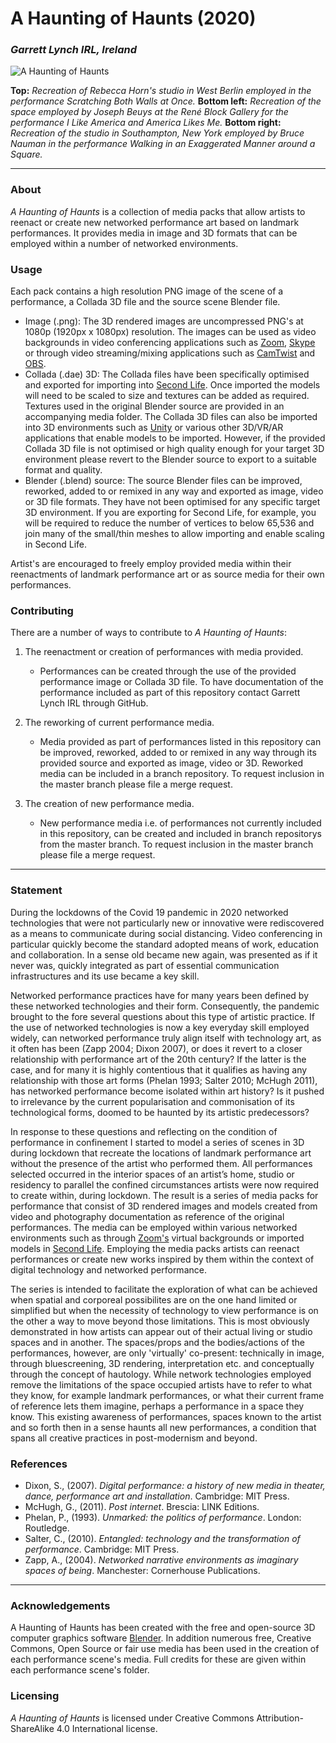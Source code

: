 # A Haunting of Haunts (2020)
### *Garrett Lynch IRL, Ireland*

![A Haunting of Haunts](https://user-images.githubusercontent.com/8354239/89712964-f3be5f80-d9b1-11ea-96b7-559f1a2a2558.png)

**Top:** *Recreation of Rebecca Horn's studio in West Berlin employed in the performance Scratching Both Walls at Once.* **Bottom left:** *Recreation of the space employed by Joseph Beuys at the René Block Gallery for the performance I Like America and America Likes Me.* **Bottom right:** *Recreation of the studio in Southampton, New York employed by Bruce Nauman in the performance Walking in an Exaggerated Manner around a Square.*

---

### About

*A Haunting of Haunts* is a collection of media packs that allow artists to reenact or create new networked performance art based on landmark performances. It provides media in image and 3D formats that can be employed within a number of networked environments.

### Usage

Each pack contains a high resolution PNG image of the scene of a performance, a Collada 3D file and the source scene Blender file.

*	Image (.png): The 3D rendered images are uncompressed PNG's at 1080p (1920px x 1080px) resolution. The images can be used as video backgrounds in video conferencing applications such as [Zoom](https://zoom.us/), [Skype](https://www.skype.com/) or through video streaming/mixing applications such as [CamTwist](http://camtwiststudio.com/) and [OBS](https://obsproject.com/).
*	Collada (.dae) 3D: The Collada files have been specifically optimised and exported for importing into [Second Life](https://secondlife.com/). Once imported the models will need to be scaled to size and textures can be added as required. Textures used in the original Blender source are provided in an accompanying media folder. The Collada 3D files can also be imported into 3D environments such as [Unity](https://unity.com/) or various other 3D/VR/AR applications that enable models to be imported. However, if the provided Collada 3D file is not optimised or high quality enough for your target 3D environment please revert to the Blender source to export to a suitable format and quality.
*	Blender (.blend) source: The source Blender files can be improved, reworked, added to or remixed in any way and exported as image, video or 3D file formats. They have not been optimised for any specific target 3D environment. If you are exporting for Second Life, for example, you will be required to reduce the number of vertices to below 65,536 and join many of the small/thin meshes to allow importing and enable scaling in Second Life.

Artist's are encouraged to freely employ provided media within their reenactments of landmark performance art or as source media for their own performances. 

### Contributing

There are a number of ways to contribute to *A Haunting of Haunts*:

1. The reenactment or creation of performances with media provided.
	*	Performances can be created through the use of the provided performance image or Collada 3D file. To have documentation of the performance included as part of this repository contact Garrett Lynch IRL through GitHub.

2. The reworking of current performance media.
	*	Media provided as part of performances listed in this repository can be improved, reworked, added to or remixed in any way through its provided source and exported as image, video or 3D. Reworked media can be included in a branch repository. To request inclusion in the master branch please file a merge request.

3. The creation of new performance media.
	*	New performance media i.e. of performances not currently included in this repository, can be created and included in branch repositorys from the master branch. To request inclusion in the master branch please file a merge request.

---

### Statement

During the lockdowns of the Covid 19 pandemic in 2020 networked technologies that were not particularly new or innovative were rediscovered as a means to communicate during social distancing. Video conferencing in particular quickly become the standard adopted means of work, education and collaboration. In a sense old became new again, was presented as if it never was, quickly integrated as part of essential communication infrastructures and its use became a key skill.

Networked performance practices have for many years been defined by these networked technologies and their form. Consequently, the pandemic brought to the fore several questions about this type of artistic practice. If the use of networked technologies is now a key everyday skill employed widely, can networked performance truly align itself with technology art, as it often has been (Zapp 2004; Dixon 2007), or does it revert to a closer relationship with performance art of the 20th century? If the latter is the case, and for many it is highly contentious that it qualifies as having any relationship with those art forms (Phelan 1993; Salter 2010; McHugh 2011), has networked performance become isolated within art history? Is it pushed to irrelevance by the current popularisation and commonisation of its technological forms, doomed to be haunted by its artistic predecessors?

In response to these questions and reflecting on the condition of performance in confinement I started to model a series of scenes in 3D during lockdown that recreate the locations of landmark performance art without the presence of the artist who performed them. All performances selected occurred in the interior spaces of an artist’s home, studio or residency to parallel the confined circumstances artists were now required to create within, during lockdown. The result is a series of media packs for performance that consist of 3D rendered images and models created from video and photography documentation as reference of the original performances. The media can be employed within various networked environments such as through [Zoom's](https://zoom.us/) virtual backgrounds or imported models in [Second Life](https://secondlife.com/). Employing the media packs artists can reenact performances or create new works inspired by them within the context of digital technology and networked performance.

The series is intended to facilitate the exploration of what can be achieved when spatial and corporeal possibilites are on the one hand limited or simplified but when the necessity of technology to view performance is on the other a way to move beyond those limitations. This is most obviously demonstrated in how artists can appear out of their actual living or studio spaces and in another. The spaces/props and the bodies/actions of the performances, however, are only 'virtually' co-present: technically in image, through bluescreening, 3D rendering, interpretation etc. and conceptually through the concept of hautology. While network technologies employed remove the limitations of the space occupied artists have to refer to what they know, for example landmark performances, or what their current frame of reference lets them imagine, perhaps a performance in a space they know. This existing awareness of performances, spaces known to the artist and so forth then in a sense haunts all new performances, a condition that spans all creative practices in post-modernism and beyond.

### References

*	Dixon, S., (2007). *Digital performance: a history of new media in theater, dance, performance art and installation*. Cambridge: MIT Press.
*	McHugh, G., (2011). *Post internet*. Brescia: LINK Editions.
*	Phelan, P., (1993). *Unmarked: the politics of performance*. London: Routledge.
*	Salter, C., (2010). *Entangled: technology and the transformation of performance*. Cambridge: MIT Press.
*	Zapp, A., (2004). *Networked narrative environments as imaginary spaces of being*. Manchester: Cornerhouse Publications.

---

### Acknowledgements

A Haunting of Haunts has been created with the free and open-source 3D computer graphics software [Blender](https://www.blender.org/). In addition numerous free, Creative Commons, Open Source or fair use media has been used in the creation of each performance scene's media. Full credits for these are given within each performance scene's folder.

### Licensing

*A Haunting of Haunts* is licensed under Creative Commons Attribution-ShareAlike 4.0 International license.